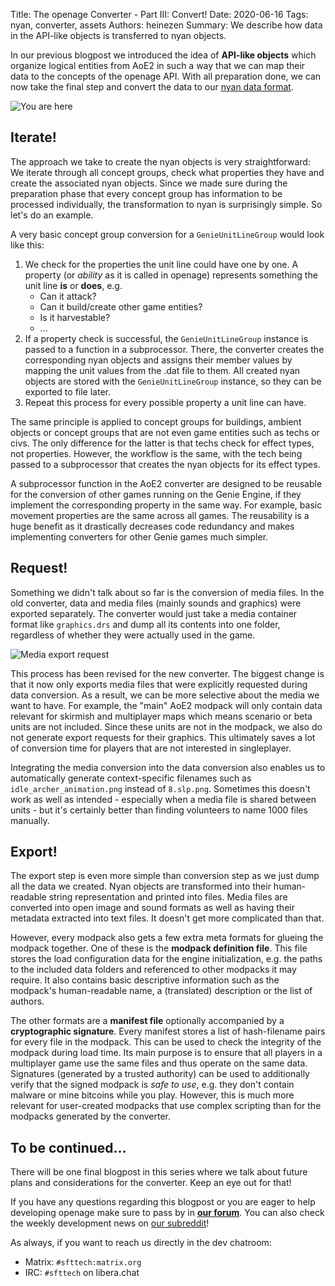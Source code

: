 Title: The openage Converter - Part III: Convert!
Date: 2020-06-16
Tags: nyan, converter, assets
Authors: heinezen
Summary: We describe how data in the API-like objects is transferred to nyan objects.

In our previous blogpost we introduced the idea of **API-like objects** which organize logical
entities from AoE2 in such a way that we can map their data to the concepts of the openage API.
With all preparation done, we can now take the final step and convert the data to our [nyan
data format](https://github.com/SFTtech/nyan).

![You are here]({static}/images/T0005-converter-structure.svg)

## Iterate!

The approach we take to create the nyan objects is very straightforward: We iterate through all
concept groups, check what properties they have and create the associated nyan objects. Since
we made sure during the preparation phase that every concept group has information to be processed
individually, the transformation to nyan is surprisingly simple. So let's do an example.

A very basic concept group conversion for a `GenieUnitLineGroup` would look like this:

1. We check for the properties the unit line could have one by one. A property (or *ability* as it is
called in openage) represents something the unit line **is** or **does**, e.g.
    * Can it attack?
    * Can it build/create other game entities?
    * Is it harvestable?
    * ...
2. If a property check is successful, the `GenieUnitLineGroup` instance is passed to a function in a subprocessor.
There, the converter creates the corresponding nyan objects and assigns their member values by
mapping the unit values from the .dat file to them. All created nyan objects are stored with the
`GenieUnitLineGroup` instance, so they can be exported to file later.
3. Repeat this process for every possible property a unit line can have.

The same principle is applied to concept groups for buildings, ambient objects or concept groups
that are not even game entities such as techs or civs. The only difference for the latter is that
techs check for effect types, not properties. However, the workflow is the same, with the tech
being passed to a subprocessor that creates the nyan objects for its effect types.

A subprocessor function in the AoE2 converter are designed to be reusable for the conversion
of other games running on the Genie Engine, if they implement the corresponding property in
the same way. For example, basic movement properties are the same across all games.
The reusability is a huge benefit as it drastically decreases code redundancy and makes implementing
converters for other Genie games much simpler.

## Request!

Something we didn't talk about so far is the conversion of media files.
In the old converter, data and media files (mainly sounds and graphics) were exported separately.
The converter would just take a media container format like `graphics.drs` and dump all its
contents into one folder, regardless of whether they were actually used in the game.

![Media export request]({static}/images/T0005-media-export.svg)

This process has been revised for the new converter. The biggest change is that it now only exports media
files that were explicitly requested during data conversion. As a result, we can be more
selective about the media we want to have. For example, the "main" AoE2 modpack will only contain data
relevant for skirmish and multiplayer maps which means scenario or beta units are not included. Since these
units are not in the modpack, we also do not generate export requests for their graphics. This
ultimately saves a lot of conversion time for players that are not interested in singleplayer.

Integrating the media conversion into the data conversion also enables us to automatically generate
context-specific filenames such as `idle_archer_animation.png` instead of `8.slp.png`. Sometimes this
doesn't work as well as intended - especially when a media file is shared between units - but it's
certainly better than finding volunteers to name 1000 files manually.

## Export!

The export step is even more simple than conversion step as we just dump all the data we created. Nyan
objects are transformed into their human-readable string representation and printed into files. Media
files are converted into open image and sound formats as well as having their metadata extracted into
text files. It doesn't get more complicated than that.

However, every modpack also gets a few extra meta formats for glueing the modpack together. One of these
is the **modpack definition file**. This file stores the load configuration data for the engine initialization,
e.g. the paths to the included data folders and referenced to other modpacks it may require. It also
contains basic descriptive information such as the modpack's human-readable name, a (translated) description
or the list of authors.

The other formats are a **manifest file** optionally accompanied by a **cryptographic signature**. Every manifest
stores a list of hash-filename pairs for every file in the modpack. This can be used to check the
integrity of the modpack during load time. Its main purpose is to ensure that all players in a multiplayer
game use the same files and thus operate on the same data. Signatures (generated by a trusted authority)
can be used to additionally verify that the signed modpack is *safe to use*, e.g. they don't contain
malware or mine bitcoins while you play. However, this is much more relevant for user-created modpacks that use
complex scripting than for the modpacks generated by the converter.

## To be continued...

There will be one final blogpost in this series where we talk about future plans and considerations for the converter.
Keep an eye out for that!

If you have any questions regarding this blogpost or you are eager to help developing openage make sure to pass by in **[our forum](https://openage.discourse.group/)**. You can also check the weekly development news on [our subreddit](https://reddit.com/r/openage)!

As always, if you want to reach us directly in the dev chatroom:

* Matrix: `#sfttech:matrix.org`
* IRC: `#sfttech` on libera.chat
